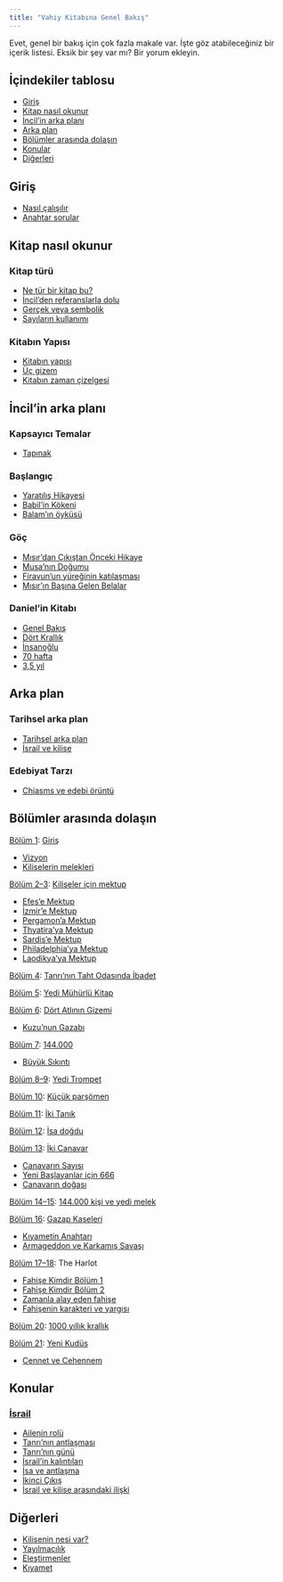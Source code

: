 ```yaml
---
title: "Vahiy Kitabına Genel Bakış"
---
```



Evet, genel bir bakış için çok fazla makale var. İşte göz atabileceğiniz bir içerik listesi. Eksik bir şey var mı? Bir yorum ekleyin.


## İçindekiler tablosu

<a name="721e"></a>
- [Giriş](../../../gen/index/expl/overview-on-the-book-of-revelation#b596)
- [Kitap nasıl okunur](../../../gen/index/expl/overview-on-the-book-of-revelation#8144)
- [İncil’in arka planı](../../../gen/index/expl/overview-on-the-book-of-revelation#5018)
- [Arka plan](../../../gen/index/expl/overview-on-the-book-of-revelation#39a8)
- [Bölümler arasında dolaşın](../../../gen/index/expl/overview-on-the-book-of-revelation#c2f0)
- [Konular](../../../gen/index/expl/overview-on-the-book-of-revelation#948b)
- [Diğerleri](../../../gen/index/expl/overview-on-the-book-of-revelation#3e88)



## Giriş

<a name="b596"></a>
- [Nasıl çalışılır](../../../gen/background/ressources/how-to-study-the-book-of-revelation)
- [Anahtar sorular](../../../gen/index/keywords/big-topics-in-the-book-of-revelation)



## Kitap nasıl okunur

<a name="8144"></a>

### Kitap türü

<a name="fe40"></a>
- [Ne tür bir kitap bu?](../../../background/literature/expl/the-book-of-revelation-how-to-read-it)
- [İncil’den referanslarla dolu](../../../background/literature/expl/full-of-biblical-references)
- [Gerçek veya sembolik](../../../background/literature/expl/literally-or-symbolic)
- [Sayıların kullanımı](../../../background/structure/expl/the-use-of-numbers-in-the-book-of-revelation)



### Kitabın Yapısı

<a name="e3b7"></a>
- [Kitabın yapısı](../../../background/structure/expl/the-structure-of-the-book-of-revelation)
- [Üç gizem](../../../background/structure/expl/the-three-mysteries)
- [Kitabın zaman çizelgesi](../../../background/structure/expl/the-timeline-in-the-book-of-revelation)



## İncil’in arka planı

<a name="5018"></a>

### Kapsayıcı Temalar

<a name="9c82"></a>
- [Tapınak](../../../bible/keyword/expl/the-temple-and-the-presence-of-god)



### Başlangıç

<a name="15a0"></a>
- [Yaratılış Hikayesi](../../../bible/creation/expl/the-creation)
- [Babil’in Kökeni](../../../bible/keyword/expl/the-origin-of-babel)
- [Balam’ın öyküsü](../../../bible/keyword/expl/the-story-of-balaam)



### Göç

<a name="d918"></a>
- [Mısır’dan Çıkıştan Önceki Hikaye](../../../bible/exodus/expl/the-story-before-the-exodus)
- [Musa’nın Doğumu](../../../bible/exodus/expl/the-birth-of-moses)
- [Firavun’un yüreğinin katılaşması](../../../bible/exodus/expl/the-hardening-of-pharaohs-heart)
- [Mısır’ın Başına Gelen Belalar](../../../bible/exodus/expl/the-plagues-in-egypt)



### Daniel’in Kitabı

<a name="49ed"></a>
- [Genel Bakış](../../../bible/daniel/expl/the-book-of-daniel)
- [Dört Krallık](../../../bible/daniel/expl/the-four-kingdoms-in-daniel)
- [İnsanoğlu](../../../bible/daniel/expl/the-son-of-man-and-the-remnant)
- [70 hafta](../../../bible/daniel/expl/the-70-year-weeks)
- [3,5 yıl](../../../bible/daniel/expl/the-secret-of-the-3-5-years)



## Arka plan

<a name="39a8"></a>

### Tarihsel arka plan

<a name="7d2e"></a>
- [Tarihsel arka plan](../../../background/history/expl/pax-romana-key-to-understand-the-book-of-revelation)
- [İsrail ve kilise](../../../background/israel/expl/israel-and-the-church)



### Edebiyat Tarzı

<a name="f373"></a>
- [Chiasms ve edebi örüntü](../../../background/literature/expl/literary-tools-in-the-book-of-revelation)



## Bölümler arasında dolaşın

<a name="c2f0"></a>
[Bölüm 1](https://www.bibleserver.com/TR/Vahiy1): [Giriş](../../../content/letters/expl/setting-the-foundation)

- [Vizyon](../../../content/letters/expl/the-vision)
- [Kiliselerin melekleri](../../../content/letters/expl/the-angel-of-the-churches)


[Bölüm 2–3](https://www.bibleserver.com/TR/Vahiy2): [Kiliseler için mektup](../../../content/letters/expl/the-letters-to-the-seven-churches)

- [Efes’e Mektup](../../../content/letters/expl/the-letter-to-the-church-in-ephesus)
- [İzmir’e Mektup](../../../content/letters/expl/the-letter-to-the-church-in-smyrna)
- [Pergamon’a Mektup](../../../content/letters/expl/the-letter-to-the-church-in-pergamon)
- [Thyatira’ya Mektup](../../../content/letters/expl/the-letter-to-the-church-in-thyatira)
- [Sardis’e Mektup](../../../content/letters/expl/the-letter-to-the-church-in-sardis)
- [Philadelphia’ya Mektup](../../../content/letters/expl/the-letter-to-the-church-in-philadelphia)
- [Laodikya’ya Mektup](../../../content/letters/expl/the-letter-to-the-church-in-laodicea)


[Bölüm 4](https://www.bibleserver.com/TR/Vahiy4): [Tanrı’nın Taht Odasında İbadet](../../../content/worship/expl/worship-in-the-throne-room)

[Bölüm 5](https://www.bibleserver.com/TR/Vahiy5): [Yedi Mühürlü Kitap](../../../content/seals/expl/the-book-with-the-seven-seals)

[Bölüm 6](https://www.bibleserver.com/TR/Vahiy6): [Dört Atlının Gizemi](../../../content/seals/expl/the-mystery-of-the-four-horse-men)

- [Kuzu’nun Gazabı](../../../content/seals/expl/the-wrath-of-the-lamb)


[Bölüm 7](https://www.bibleserver.com/TR/Vahiy7): [144.000](../../../content/army/expl/the-144000)

- [Büyük Sıkıntı](../../../content/army/expl/the-end-time-and-the-great-tribulation)


[Bölüm 8–9](https://www.bibleserver.com/TR/Vahiy8): [Yedi Trompet](../../../content/trumpets/expl/the-trumpets-in-revelation)

[Bölüm 10](https://www.bibleserver.com/TR/Vahiy10): [Küçük parşömen](../../../content/scroll/expl/the-little-scroll)

[Bölüm 11](https://www.bibleserver.com/TR/Vahiy11): [İki Tanık](../../../content/witnesses/expl/the-two-witnesses)

[Bölüm 12](https://www.bibleserver.com/TR/Vahiy12): [İsa doğdu](../../../content/jesus/expl/a-different-christmas-story)

[Bölüm 13](https://www.bibleserver.com/TR/Vahiy13): [İki Canavar](../../../content/beasts/expl/the-nature-of-the-beast-in-the-book-of-revelation)

- [Canavarın Sayısı](../../../content/beasts/expl/666-the-number-of-the-beast)
- [Yeni Başlayanlar için 666](../../../content/beasts/expl/the-beasts-and-the-666-in-historical-context)
- [Canavarın doğası](../../../content/beasts/expl/the-nature-of-the-beast)


[Bölüm 14–15](https://www.bibleserver.com/TR/Vahiy14): [144.000 kişi ve yedi melek](../../../content/harvest/expl/gods-army-and-the-seven-angels)

[Bölüm 16](https://www.bibleserver.com/TR/Vahiy16): [Gazap Kaseleri](../../../content/bowls/expl/the-bowls-of-wrath)

- [Kıyametin Anahtarı](../../../content/bowls/expl/the-key-to-armageddon)
- [Armageddon ve Karkamış Savaşı](../../../content/bowls/expl/armageddon-and-the-battle-of-karkemish)


[Bölüm 17–18](https://www.bibleserver.com/TR/Vahiy17): The Harlot

- [Fahişe Kimdir Bölüm 1](../../../content/harlot/expl/who-is-the-whore-babel-part-1)
- [Fahişe Kimdir Bölüm 2](../../../content/harlot/expl/who-is-the-whore-babel-part-2)
- [Zamanla alay eden fahişe](../../../content/harlot/expl/the-whore-in-revelation-a-mocking-of-the-roman-empire)
- [Fahişenin karakteri ve yargısı](../../../content/harlot/expl/the-character-and-destiny-of-the-harlot)


[Bölüm 20](https://www.bibleserver.com/TR/Vahiy20): [1000 yıllık krallık](../../../content/1000y/expl/the-thousand-year-kingdom)

[Bölüm 21](https://www.bibleserver.com/TR/Vahiy21): [Yeni Kudüs](../../../content/paradise/expl/the-new-jerusalem)

- [Cennet ve Cehennem](../../../content/paradise/expl/heaven-and-hell)



## Konular

<a name="948b"></a>

### [İsrail](../../../background/israel/expl/who-is-israel)

<a name="9a15"></a>
- [Ailenin rolü](../../../background/israel/expl/the-role-of-family-in-the-bible)
- [Tanrı’nın antlaşması](../../../background/israel/expl/gods-covenant)
- [Tanrı’nın günü](../../../background/israel/expl/the-day-of-the-lord)
- [İsrail’in kalıntıları](../../../background/israel/expl/the-remnant-of-israel)
- [İsa ve antlaşma](../../../background/israel/expl/jesus-and-the-covenant)
- [İkinci Çıkış](../../../background/israel/expl/the-second-exodus)
- [İsrail ve kilise arasındaki ilişki](../../../background/israel/expl/the-church-is-part-of-israel)



## Diğerleri

<a name="3e88"></a>
- [Kilisenin nesi var?](../../../topics/church/appl/what-is-wrong-with-the-church)
- [Yayılmacılık](../../../topics/others/expl/dispensionalism-a-little-history)
- [Eleştirmenler](../../../topics/others/expl/dispensionalism-and-its-critic)
- [Kıyamet](../../../topics/others/expl/the-rapture)







[](https://github.com/revelation-today/revelation-today/blob/main/exampleSite/content/docs/gen/index/expl/overview-on-the-book-of-revelation.tr.md)
